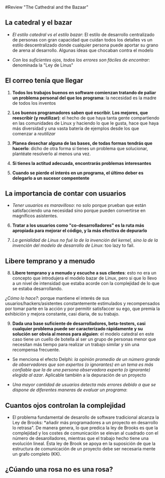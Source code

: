 #Review "The Cathedral and the Bazaar"

## La catedral y el bazar

- *El estilo catedral vs el estilo bazar*: El estilo de desarrollo centralizado de personas con gran capacidad que cuidan todos los detalles vs un estilo descentralizado donde cualquier persona puede aportar su grano de arena al desarrollo. Algunas ídeas que chocaban contra el modelo

- *Con los suficientes ojos, todos los errores son fáciles de encontrar*: denominada la "Ley de Linus"

## El correo tenía que llegar

1. **Todos los trabajos buenos en software comienzan tratando de paliar un
problema personal del que los programa**: la necesidad es la madre de todos los inventos

2. **Los buenos programadores saben qué escribir. Los mejores, que reescribir (y reutilizar)**: el hecho de que haya tanta gente compartiendo en las comunidades de Linux y haciendo lo que le gusta, hace que haya más diversidad y una vasta batería de ejemplos desde los que comenzar a *reutilizar*

3. **Planea desechar alguna de las bases, de todas formas tendrás que hacerlo**: dicho de otra forma si tienes un problema que solucionar, plantéate resolverlo al menos una vez.

4. **Si tienes la actitud adecuada, encontrarás problemas interesantes**

5. **Cuando se pierde el interés en un programa, el último deber es delegarlo a un sucesor compentente**

## La importancia de contar con usuarios

- *Tener usuarios es maravilloso*: no solo porque prueban que están satisfacciendo una necesidad sino porque pueden convertirse en magníficos asistentes.

6. **Tratar a los usuarios como "co-desarrolladores" es la ruta más apropiada para mejorar el código, y la más efectiva de depurarlo**

7. *La genialidad de Linus no fué la de la invención del kernel, sino la de la invención del modelo de desarrollo de Linux*: too lazy to fail.

## Libere temprano y a menudo

8. **Libere temprano y a menudo y escuche a sus clientes**: esto no era un concepto que introdujera el modelo bazar de Linux, pero si que lo llevo a un nivel de intensidad que estaba acorde con la complejidad de lo que se estaba desarrollando. 

*¿Cómo lo hace?*: porque mantiene el interés de sus usuarios/hackers/asistentes constantemente estimulados y recompensados por tomar parte en la acción y por permitir satisfaccer su ego, que premia la exhibición y mejora constante, casi diaria, de su trabajo.

9. **Dada una base suficiente de desarrolladores, beta-testers, casi cualquier problema puede ser caracterizado rápidamente y su solución ser obvia al menos para alguien**: el modelo catedral en este caso tiene un cuello de botella al ser un grupo de personas menor que necesitan más tiempo para realizar un trabajo similar y sin una recompensa frecuente.

- Se menciona el efecto Delphi: *la opinión promedio de un número grande de observadores que son expertos (o ignorantes) en un tema es más confiable que la de una persona observadora experta (o ignorante) elegida al azar*. Aplicable también a la depuración de un proyecto 

- *Una mayor cantidad de usuarios detecta más errores debido a que se dispone de diferentes maneras de evaluar un programa*: 

## Cuantos ojos controlan la complejidad

- El problema fundamental de desarollo de software tradicional alcanza la Ley de Brooks: *añadir más programadores a un proyecto en desarrollo lo retrasa". De manera genera, lo que predica la ley de Brooks es que la complejidad y los costes de comunicación se elevan al cuadrado con el número de desarolladores, mientras que el trabajo hecho tiene una evolución lineal. Ésta ley de Brook se apoya en la suposición de que la estructura de comunicación de un proyecto debe ser necesaria mente un grafo completo (KK).

## ¿Cúando una rosa no es una rosa?




